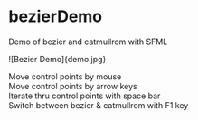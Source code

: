 # bezierDemo
Demo of bezier and catmullrom with SFML

![Bezier Demo]{demo.jpg}

Move control points by mouse  
Move control points by arrow keys  
Iterate thru control points with space bar  
Switch between bezier & catmullrom with F1 key  

